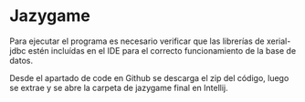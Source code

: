 ﻿# Jazygame

Para ejecutar el programa es necesario verificar que las librerías de xerial-jdbc estén incluídas en el IDE para el correcto funcionamiento de la base de datos.

Desde el apartado de code en Github se descarga el zip del código, luego se extrae y se abre la carpeta de jazygame final en Intellij.
